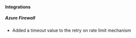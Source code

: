 
#### Integrations

##### Azure Firewall

- Added a timeout value to the retry on rate limit mechanism
